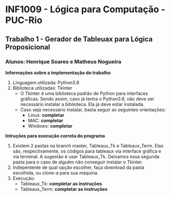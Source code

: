 # INF1009 - Lógica para Computação - PUC-Rio
## Trabalho 1 - Gerador de Tableuax para Lógica Proposicional
### Alunos: Henrique Soares e Matheus Nogueira

**Informações sobre a implementação do trabalho**
1. Linguagem utilizada: Python3.8
2. Biblioteca utilizadas: Tkinter
   - O Tkinter é uma biblioteca padrão de Python para interfaces gráficas. Sendo assim, caso já tenha o Python3.8, não deve ser necessário instalar a biblioteca. Ela já deve estar instalada.
   - Caso seja necessário instalar, basta seguir as seguintes orientações:
     - Linux: **completar**
     - MAC: **completar**
     - Windows: **completar**

**Intruções para execução correta do programa**
1. Existem 2 pastas na branch master, Tableaux_Tk e Tableaux_Term. Elas são, respectivamente, os códigos para tableaux via interface gráfica e via terminal. A sugestão é usar Tableaux_Tk. Deixamos essa segunda pasta para o caso de alguém não conseguir instalar o Tkinter.
2. Indepentente de qual opção escolher, faça download da pasta escolhida, ou clone-a para sua máquina.
3. Execução:
   - Tableaux_Tk: **completar as instruções**
   - Tableaux_Term: **completar as instruções**

